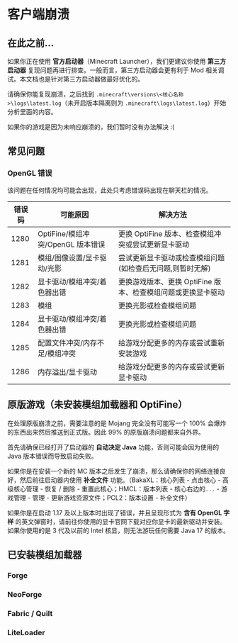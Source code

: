 # 客户端崩溃

## 在此之前...

如果你正在使用 **官方启动器**（Minecraft Launcher），我们更建议你使用 **第三方启动器** 复现问题再进行排查。一般而言，第三方启动器会更有利于 Mod 相关调试。本文档也是针对第三方启动器做最好优化的。

请确保你能复现崩溃，之后找到 `.minecraft\versions\<核心名称>\logs\latest.log`（未开启版本隔离则为 `.minecraft\logs\latest.log`）开始分析里面的内容。

如果你的游戏是因为未响应崩溃的，我们暂时没有办法解决 :(

## 常见问题

### OpenGL 错误

该问题在任何情况均可能会出现，此处只考虑错误码出现在聊天栏的情况。

| 错误码 | 可能原因                          | 解决方法                                                     |
| ------ | --------------------------------- | ------------------------------------------------------------ |
| 1280   | OptiFine/模组冲突/OpenGL 版本错误 | 更换 OptiFine 版本、检查模组冲突或尝试更新显卡驱动           |
| 1281   | 模组/图像设置/显卡驱动/光影       | 尝试更新显卡驱动或检查模组问题(如检查后无问题,则暂时无解)    |
| 1282   | 显卡驱动/模组冲突/着色器出错      | 更换游戏版本、更换 OptiFine 版本、检查模组问题或更换显卡驱动 |
| 1283   | 模组                              | 更换光影或检查模组问题                                       |
| 1284   | 显卡驱动/模组冲突/着色器出错      | 更换光影或检查模组问题                                       |
| 1285   | 配置文件冲突/内存不足/模组冲突    | 给游戏分配更多的内存或尝试重新安装游戏                       |
| 1286   | 内存溢出/显卡驱动                 | 给游戏分配更多的内存或尝试更新显卡驱动                       |



## 原版游戏（未安装模组加载器和 OptiFine）

在处理原版崩溃之前，需要注意的是 Mojang 完全没有可能写一个 100% 会爆炸的东西出来然后推送到正式版。因此 99% 的原版崩溃问题都来自外界。

首先请确保已经打开了启动器的 **自动决定 Java** 功能，否则可能会因为使用的 Java 版本错误而导致启动失败。

如果你是在安装一个新的 MC 版本之后发生了崩溃，那么请确保你的网络连接良好，然后前往启动器内使用 **补全文件** 功能。（BakaXL：核心列表 - 点击核心 - 高级核心管理 - 恢复 / 删除 - 重置此核心；HMCL：版本列表 - 核心右边的`...` - 游戏管理 - 管理 - 更新游戏资源文件；PCL2：版本设置 - 补全文件）

如果你是在启动 1.17 及以上版本时出现了错误，并且呈现形式为 **含有 OpenGL 字样** 的英文弹窗时，请前往你使用的显卡官网下载对应你显卡的最新驱动并安装。如果你使用的是 3 代及以前的 Intel 核显，则无法游玩任何需要 Java 17 的版本。

## 已安装模组加载器

### Forge

### NeoForge

### Fabric / Quilt

### LiteLoader

